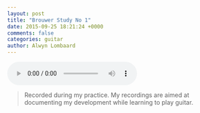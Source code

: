 ```yaml
---
layout: post
title: "Brouwer Study No 1"
date: 2015-09-25 18:21:24 +0000
comments: false
categories: guitar
author: Alwyn Lombaard
---
```


<audio controls>
  <source src="/music/Brouwer_Study_No_1_20150919_182834.mp3" type="audio/mpeg">
</audio>


>Recorded during my practice. My recordings are aimed at documenting my development while learning to play guitar. 